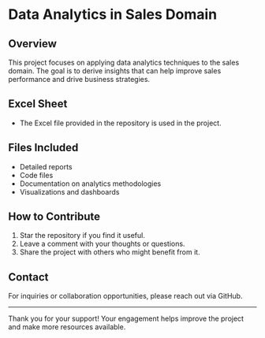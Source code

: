 # Data Analytics in Sales Domain

## Overview
This project focuses on applying data analytics techniques to the sales domain. The goal is to derive insights that can help improve sales performance and drive business strategies.

## Excel Sheet
- The Excel file provided in the repository is used in the project.

## Files Included
- Detailed reports
- Code files
- Documentation on analytics methodologies
- Visualizations and dashboards

## How to Contribute
1. Star the repository if you find it useful.
2. Leave a comment with your thoughts or questions.
3. Share the project with others who might benefit from it.


## Contact
For inquiries or collaboration opportunities, please reach out via GitHub.

---

Thank you for your support! Your engagement helps improve the project and make more resources available.
